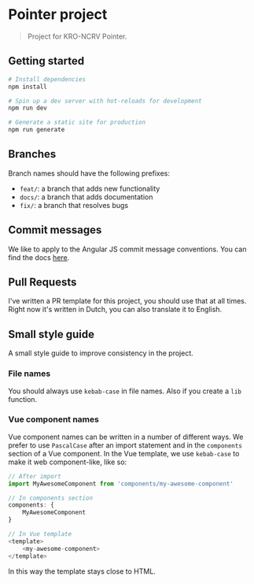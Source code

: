 # Pointer project
> Project for KRO-NCRV Pointer.

## Getting started
```bash
# Install dependencies
npm install

# Spin up a dev server with hot-reloads for development
npm run dev

# Generate a static site for production
npm run generate
```

## Branches
Branch names should have the following prefixes:
- `feat/`: a branch that adds new functionality
- `docs/`: a branch that adds documentation
- `fix/`: a branch that resolves bugs

## Commit messages
We like to apply to the Angular JS commit message conventions. You can find the docs [here](https://gist.github.com/stephenparish/9941e89d80e2bc58a153).

## Pull Requests
I've written a PR template for this project, you should use that at all times. Right now it's written in Dutch, you can also translate it to English.

## Small style guide
A small style guide to improve consistency in the project.

### File names
You should always use `kebab-case` in file names. Also if you create a `lib` function.

### Vue component names
Vue component names can be written in a number of different ways. We prefer to use `PascalCase` after an import statement and in the `components` section of a Vue component. In the Vue template, we use `kebab-case` to make it web component-like, like so:

```js
// After import
import MyAwesomeComponent from 'components/my-awesome-component'

// In components section
components: {
    MyAwesomeComponent
}

// In Vue template
<template>
    <my-awesome-component>
</template>
```

In this way the template stays close to HTML.
